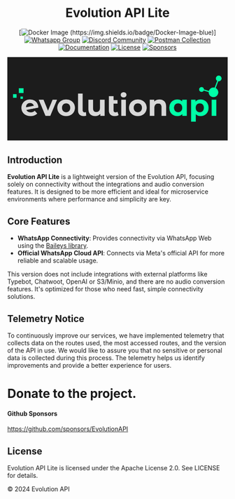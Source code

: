<h1 align="center">Evolution API Lite</h1>

<div align="center">

[![Docker Image	(https://img.shields.io/badge/Docker-Image-blue)](https://hub.docker.com/r/evoapicloud/evolution-api)]
[![Whatsapp Group](https://img.shields.io/badge/Group-WhatsApp-%2322BC18)](https://evolution-api.com/whatsapp)
[![Discord Community](https://img.shields.io/badge/Discord-Community-blue)](https://evolution-api.com/discord)
[![Postman Collection](https://img.shields.io/badge/Postman-Collection-orange)](https://evolution-api.com/postman) 
[![Documentation](https://img.shields.io/badge/Documentation-Official-green)](https://doc.evolution-api.com)
[![License](https://img.shields.io/badge/license-Apache--2.0-blue)](./LICENSE)
[![Sponsors](https://img.shields.io/badge/Github-sponsor-orange)](https://github.com/sponsors/EvolutionAPI)

</div>
  
<div align="center"><img src="./public/images/cover.png"></div>

## Introduction

**Evolution API Lite** is a lightweight version of the Evolution API, focusing solely on connectivity without the integrations and audio conversion features. It is designed to be more efficient and ideal for microservice environments where performance and simplicity are key.

## Core Features

- **WhatsApp Connectivity**: Provides connectivity via WhatsApp Web using the [Baileys library](https://github.com/WhiskeySockets/Baileys).
- **Official WhatsApp Cloud API**: Connects via Meta's official API for more reliable and scalable usage.

This version does not include integrations with external platforms like Typebot, Chatwoot, OpenAI or S3/Minio, and there are no audio conversion features. It's optimized for those who need fast, simple connectivity solutions.

## Telemetry Notice

To continuously improve our services, we have implemented telemetry that collects data on the routes used, the most accessed routes, and the version of the API in use. We would like to assure you that no sensitive or personal data is collected during this process. The telemetry helps us identify improvements and provide a better experience for users.

# Donate to the project.

#### Github Sponsors

https://github.com/sponsors/EvolutionAPI

## License

Evolution API Lite is licensed under the Apache License 2.0. See LICENSE for details.

© 2024 Evolution API